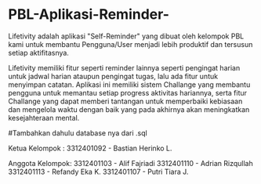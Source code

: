 # PBL-Aplikasi-Reminder-
Lifetivity adalah aplikasi "Self-Reminder" yang dibuat oleh kelompok PBL kami untuk membantu Pengguna/User menjadi lebih produktif dan tersusun setiap aktifitasnya.

Lifetivity memiliki fitur seperti reminder lainnya seperti pengingat harian untuk jadwal harian ataupun pengingat tugas, lalu ada fitur untuk menyimpan catatan. Aplikasi ini memiliki sistem Challange yang membantu pengguna untuk memantau setiap progress aktivitas hariannya, serta fitur Challange yang dapat memberi tantangan untuk memperbaiki kebiasaan dan mengelola waktu dengan baik yang pada akhirnya akan meningkatkan kesejahteraan mental.

#Tambahkan dahulu database nya dari .sql

Ketua Kelompok : 
3312401092 -  Bastian Herinko L.

Anggota Kelompok:
3312401103 - Alif Fajriadi
3312401110 - Adrian Rizqullah
3312401113 - Refandy Eka K. 
3312401107 - Putri Tiara J. 
